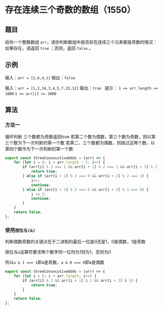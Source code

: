 # 存在连续三个奇数的数组（1550）

## 题目

给你一个整数数组 `arr`，请你判断数组中是否存在连续三个元素都是奇数的情况：如果存在，请返回 `true` ；否则，返回 `false` 。

## 示例

输入：`arr = [2,6,4,1]`
输出：`false`

输入：`arr = [1,2,34,3,4,5,7,23,12]`
输出：`true`
 
提示：
`1 <= arr.length <= 1000`
`1 <= arr[i] <= 1000`

## 算法

### 方法一

循环判断
三个数都为奇数返回true
若第二个数为偶数，第三个数为奇数，则以第三个数为下一次判断的第一个数
若第二、三个数都为偶数，则跳过这两个数，以第四个数作为下一次判断的第一个数

```js
export const threeConsecutiveOdds = (arr) => {
	for (let i = 0; i < arr.length - 2; i++) {
		if (arr[i] % 2 === 1 && arr[i + 1] % 2 === 1 && arr[i + 2] % 2 === 1) {
			return true;
		} else if (arr[i + 1] % 2 === 0 && arr[i + 2] % 2 === 1) {
			i++;
			continue;
		} else if (arr[i + 1] % 2 === 0 && arr[i + 2] % 2 === 0) {
			i += 2;
			continue;
		}
	}
	return false;
};
```

### 使用`按位与(&)`

判断偶数奇数的关键点在于二进制的最后一位是0还是1，0是偶数，1是奇数

按位与`&`运算符要求两个数字同一位均为1则为1，否则为0

所以`a & 1 === 1`即a是奇数，`a & 0 === 0`即a是偶数

```js
export const threeConsecutiveOdds = (arr) => {
	for (let i = 0; i < arr.length; i++) {
		if (arr[i] & 1 && arr[i + 1] & 1 && arr[i + 2] & 1) {
			return true;
		}
	}
	return false;
};
```